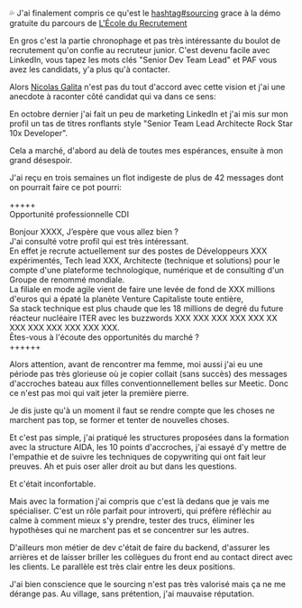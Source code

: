 💦 J'ai finalement compris ce qu'est le [hashtag#sourcing](https://www.linkedin.com/feed/hashtag/?keywords=sourcing&highlightedUpdateUrns=urn%3Ali%3Aactivity%3A7059051429960806400) grace à la démo gratuite du parcours de [L'École du Recrutement](https://www.linkedin.com/company/lecoledurecrutement/)  
  
En gros c'est la partie chronophage et pas très intéressante du boulot de recrutement qu'on confie au recruteur junior. C'est devenu facile avec LinkedIn, vous tapez les mots clés "Senior Dev Team Lead" et PAF vous avez les candidats, y'a plus qu'à contacter.  
  
Alors [](https://www.linkedin.com/in/ACoAAAef4BEBh8Haj07F9R7ClIZXF3Narpoz824)[Nicolas Galita](https://www.linkedin.com/in/nicolasgalita/) n'est pas du tout d'accord avec cette vision et j'ai une anecdote à raconter côté candidat qui va dans ce sens:  
  
En octobre dernier j'ai fait un peu de marketing LinkedIn et j'ai mis sur mon profil un tas de titres ronflants style "Senior Team Lead Architecte Rock Star 10x Developer".  
  
Cela a marché, d'abord au delà de toutes mes espérances, ensuite à mon grand désespoir.  
  
J'ai reçu en trois semaines un flot indigeste de plus de 42 messages dont on pourrait faire ce pot pourri:  
  
+++++  
Opportunité professionnelle CDI  
  
Bonjour XXXX, J’espère que vous allez bien ?  
J'ai consulté votre profil qui est très intéressant.  
En effet je recrute actuellement sur des postes de Développeurs XXX expérimentés, Tech lead XXX, Architecte (technique et solutions) pour le compte d'une plateforme technologique, numérique et de consulting d'un Groupe de renommé mondiale.  
La filiale en mode agile vient de faire une levée de fond de XXX millions d'euros qui a épaté la planète Venture Capitaliste toute entière,  
Sa stack technique est plus chaude que les 18 millions de degré du future réacteur nucléaire ITER avec les buzzwords XXX XXX XXX XXX XXX XX XXX XXX XXX XXX XXX XXX.  
Êtes-vous à l'écoute des opportunités du marché ?  
++++++  
  
Alors attention, avant de rencontrer ma femme, moi aussi j'ai eu une période pas très glorieuse où je copier collait (sans succès) des messages d'accroches bateau aux filles conventionnellement belles sur Meetic. Donc ce n'est pas moi qui vait jeter la première pierre.  
  
Je dis juste qu'à un moment il faut se rendre compte que les choses ne marchent pas top, se former et tenter de nouvelles choses.  
  
Et c'est pas simple, j'ai pratiqué les structures proposées dans la formation avec la structure AIDA, les 10 points d'accroches, j'ai essayé d'y mettre de l'empathie et de suivre les techniques de copywriting qui ont fait leur preuves. Ah et puis oser aller droit au but dans les questions.  
  
Et c'était inconfortable.  
  
Mais avec la formation j'ai compris que c'est là dedans que je vais me spécialiser. C'est un rôle parfait pour introverti, qui préfère réfléchir au calme à comment mieux s'y prendre, tester des trucs, éliminer les hypothèses qui ne marchent pas et se concentrer sur les autres.  
  
D'ailleurs mon métier de dev c'était de faire du backend, d'assurer les arrières et de laisser briller les collègues du front end au contact direct avec les clients. Le parallèle est très clair entre les deux positions.  
  
J'ai bien conscience que le sourcing n'est pas très valorisé mais ça ne me dérange pas. Au village, sans prétention, j'ai mauvaise réputation.